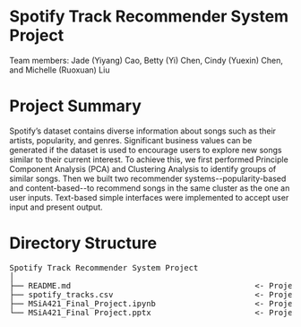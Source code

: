 # Spotify Track Recommender System Project

Team members: Jade (Yiyang) Cao, Betty (Yi) Chen, Cindy (Yuexin) Chen, and Michelle (Ruoxuan) Liu

# Project Summary
Spotify’s dataset contains diverse information about songs such as their artists, popularity, and genres. Significant business values can be generated if the dataset is used to encourage users to explore new songs similar to their current interest.
To achieve this, we first performed Principle Component Analysis (PCA) and Clustering Analysis to identify groups of similar songs. Then we built two recommender systems--popularity-based and content-based--to recommend songs in the same cluster as the one an user inputs. Text-based simple interfaces were implemented to accept user input and present output.

# Directory Structure
<pre>
Spotify Track Recommender System Project
│   
├── README.md                                       <- Project Description and Summary
├── spotify_tracks.csv                              <- Project Dataset      
├── MSiA421_Final_Project.ipynb                     <- Project Jupyter Notebook
└── MSiA421_Final Project.pptx                      <- Project Slides

</pre>
